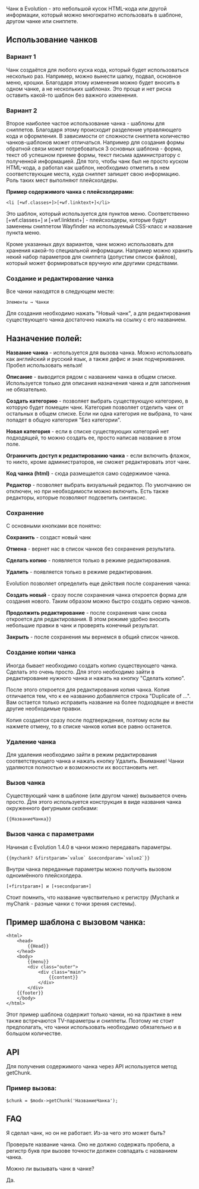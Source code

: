 Чанк в Evolution - это небольшой кусок HTML-кода или другой информации, который можно многократно использовать в шаблоне, другом чанке или сниппете.

## Использование чанков

### Вариант 1
Чанк создаётся для любого куска кода, который будет использоваться несколько раз.
Например, можно вынести шапку, подвал, основное меню, крошки. Благодаря этому изменения можно будет вносить в одном чанке, а не нескольких шаблонах. Это проще и нет риска оставить какой-то шаблон без важного изменения.
### Вариант 2
Второе наиболее частое использование чанка - шаблоны для сниппетов.
Благодаря этому происходит разделение управляющего кода и оформления. В зависимости от сложности сниппета количество чанков-шаблонов может отличаться. 
Например для создания формы обратной связи может потребоваться 3 основных шаблона - форма, текст об успешном приеме формы, текст письма администратору с полученной информацией. Для того, чтобы чанк был не просто куском HTML-кода, а работал как шаблон, необходимо отметить в нем соответствующие места, куда сниппет запишет свою информацию. Роль таких мест выполняют плейсхолдеры.

**Пример содержимого чанка с плейсхолдерами:**
```
<li [+wf.classes+]>[+wf.linktext+]</li>
```
Это шаблон, который используется для пунктов меню. Соответственно [+wf.classes+] и [+wf.linktext+] - плейсхолдеры, которые будут заменены сниппетом Wayfinder на используемый CSS-класс и название пункта меню.

Кроме указанных двух вариантов, чанк можно использовать для хранения какой-то специальной информации. Например можно хранить некий набор параметров для сниппета (допустим список файлов), который может формироваться вручную или другими средствами.

### Создание и редактирование чанка ###

Все чанки находятся в следующем месте:
```
Элементы → Чанки
```
Для создания необходимо нажать "Новый чанк", а для редактирования существующего чанка достаточно нажать на ссылку с его названием.

## Назначение полей: ##

**Название чанка** - используется для вызова чанка. Можно использовать как английский и русский язык, а также дефис и знак подчеркивания. Пробел использовать нельзя!

**Описание** - выводится рядом с названием чанка в общем списке. Используется только для описания назначения чанка и для заполнения не обязательно.

**Создать категорию** - позволяет выбрать существующую категорию, в которую будет помещен чанк. Категория позволяет отделить чанк от остальных в общем списке. Если ни одна категория не выбрана, то чанк попадет в общую категория "Без категории".

**Новая категория** - если в списке существующих категорий нет подходящей, то можно создать ее, просто написав название в этом поле.

**Ограничить доступ к редактированию чанка** - если включить флажок, то никто, кроме администраторов, не сможет редактировать этот чанк.

**Код чанка (html)** - сюда размещается само содержимое чанка.

**Редактор** - позволяет выбрать визуальный редактор. По умолчанию он отключен, но при необходимости можно включить. Есть также редакторы, которые позволяют подсветить синтаксис.

### Сохранение ###

С основными кнопками все понятно:

**Сохранить** - создаст новый чанк

**Отмена** - вернет нас в список чанков без сохранения результата.

**Сделать копию** - появляется только в режиме редактирования.

**Удалить** - появляется только в режиме редактирования.

Evolution позволяет определить еще действия после сохранения чанка:

**Создать новый** - сразу после сохранения чанка откроется форма для создания нового. Таким образом можно быстро создать серию чанков.

**Продолжить редактирование** - после сохранения чанк снова откроется для редактирования. В этом режиме удобно вносить небольшие правки в чанк и проверять конечный результат.

**Закрыть** - после сохранения мы вернемся в общий список чанков.

### Создание копии чанка ###

Иногда бывает необходимо создать копию существующего чанка. Сделать это очень просто. Для этого необходимо зайти в редактирование нужного чанка и нажать на кнопку "Сделать копию".

После этого откроется для редактирования копия чанка. Копия отличается тем, что к ее названию добавляется строка "Duplicate of ...". Вам остается только исправить название на более подходящее и внести другие необходимые правки.

Копия создается сразу после подтверждения, поэтому если вы нажмете отмену, то в списке чанков копия все равно останется.

### Удаление чанка

Для удаления необходимо зайти в режим редактирования соответствующего чанка и нажать кнопку Удалить.
Внимание! Чанки удаляются полностью и возможности их восстановить нет.

### Вызов чанка

Существующий чанк в шаблоне (или другом чанке) вызывается очень просто. Для этого используется конструкция в виде названия чанка окруженного фигурными скобками:
```
{{НазваниеЧанка}}
```
### Вызов чанка с параметрами

Начиная с Evolution 1.4.0 в чанки можно передавать параметры.
```
{{mychank? &firstparam=`value` &secondparam=`value2`}}
```
Внутри чанка переданные параметры можно получить вызовом одноимённого плейсхолдера.
```
[+firstparam+] и [+secondparam+]
```

Стоит помнить, что название чувствительно к регистру (Mychank и myChank - разные чанки с точки зрения системы).

## Пример шаблона с вызовом чанка: ##
```
<html>
    <head>
        {{Head}}
    </head>
    <body>
        {{menu}}
        <div class="outer">
            <div class="main">
                {{content}}
            </div>
        </div>
    {{footer}}
    </body>
</html>
```
Этот пример шаблона содержит только чанки, но на практике в нем также встречаются TV-параметры и сниппеты. Поэтому не стоит предполагать, что чанки использовать необходимо обязательно и в большом количестве.

## API ##
Для получения содержимого чанка через API используется метод getChunk.

### Пример вызова:
```
$chunk = $modx->getChunk('НазваниеЧанка');
```

## FAQ
Я сделал чанк, но он не работает. Из-за чего это может быть?

Проверьте название чанка. Оно не должно содержать пробела, а регистр букв при вызове точности должен совпадать с названием чанка.

Можно ли вызывать чанк в чанке?

Да.

